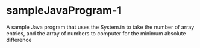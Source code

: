 # sampleJavaProgram-1
A sample Java program that uses the System.in to take the number of array entries, and the array of numbers to computer for the minimum absolute difference
